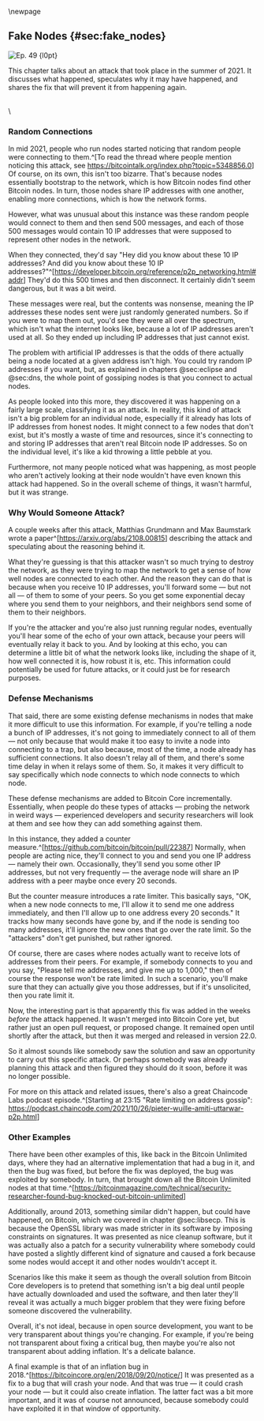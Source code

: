 \newpage
## Fake Nodes {#sec:fake_nodes}


![Ep. 49 {l0pt}](qr/ep/49.png)

This chapter talks about an attack that took place in the summer of 2021. It discusses what happened, speculates why it may have happened, and shares the fix that will prevent it from happening again.

<!-- Blank lines to move the next section header below the QR code -->
\
\

### Random Connections

In mid 2021, people who run nodes started noticing that random people were connecting to them.^[To read the thread where people mention noticing this attack, see <https://bitcointalk.org/index.php?topic=5348856.0>] Of course, on its own, this isn't too bizarre. That's because nodes essentially bootstrap to the network, which is how Bitcoin nodes find other Bitcoin nodes. In turn, those nodes share IP addresses with one another, enabling more connections, which is how the network forms.

However, what was unusual about this instance was these random people would connect to them and then send 500 messages, and each of those 500 messages would contain 10 IP addresses that were supposed to represent other nodes in the network.

When they connected, they'd say "Hey did you know about these 10 IP addresses? And did you know about these 10 IP addresses?"^[<https://developer.bitcoin.org/reference/p2p_networking.html#addr>] They'd do this 500 times and then disconnect. It certainly didn't seem dangerous, but it was a bit weird.

These messages were real, but the contents was nonsense, meaning the IP addresses these nodes sent were just randomly generated numbers. So if you were to map them out, you'd see they were all over the spectrum, which isn't what the internet looks like, because a lot of IP addresses aren't used at all. So they ended up including IP addresses that just cannot exist.

The problem with artificial IP addresses is that the odds of there actually being a node located at a given address isn't high. You could try random IP addresses if you want, but, as explained in chapters @sec:eclipse and @sec:dns, the whole point of gossiping nodes is that you connect to actual nodes.

As people looked into this more, they discovered it was happening on a fairly large scale, classifying it as an attack. In reality, this kind of attack isn't a big problem for an individual node, especially if it already has lots of IP addresses from honest nodes. It might connect to a few nodes that don't exist, but it's mostly a waste of time and resources, since it's connecting to and storing IP addresses that aren't real Bitcoin node IP addresses. So on the individual level, it's like a kid throwing a little pebble at you.

Furthermore, not many people noticed what was happening, as most people who aren't actively looking at their node wouldn't have even known this attack had happened. So in the overall scheme of things, it wasn't harmful, but it was strange.

### Why Would Someone Attack?

A couple weeks after this attack, Matthias Grundmann and Max Baumstark wrote a paper^[<https://arxiv.org/abs/2108.00815>] describing the attack and speculating about the reasoning behind it.

What they're guessing is that this attacker wasn't so much trying to destroy the network, as they were trying to map the network to get a sense of how well nodes are connected to each other. And the reason they can do that is because when you receive 10 IP addresses, you'll forward some — but not all — of them to some of your peers. So you get some exponential decay where you send them to your neighbors, and their neighbors send some of them to their neighbors.

If you're the attacker and you're also just running regular nodes, eventually you'll hear some of the echo of your own attack, because your peers will eventually relay it back to you. And by looking at this echo, you can determine a little bit of what the network looks like, including the shape of it, how well connected it is, how robust it is, etc. This information could potentially be used for future attacks, or it could just be for research purposes.

### Defense Mechanisms

That said, there are some existing defense mechanisms in nodes that make it more difficult to use this information. For example, if you're telling a node a bunch of IP addresses, it's not going to immediately connect to all of them — not only because that would make it too easy to invite a node into connecting to a trap, but also because, most of the time, a node already has sufficient connections. It also doesn't relay all of them, and there's some time delay in when it relays some of them. So, it makes it very difficult to say specifically which node connects to which node connects to which node.

These defense mechanisms are added to Bitcoin Core incrementally. Essentially, when people do these types of attacks — probing the network in weird ways — experienced developers and security researchers will look at them and see how they can add something against them.

In this instance, they added a counter measure.^[<https://github.com/bitcoin/bitcoin/pull/22387>] Normally, when people are acting nice, they'll connect to you and send you one IP address — namely their own. Occasionally, they'll send you some other IP addresses, but not very frequently — the average node will share an IP address with a peer maybe once every 20 seconds.

But the counter measure introduces a rate limiter. This basically says, "OK, when a new node connects to me, I'll allow it to send me one address immediately, and then I'll allow up to one address every 20 seconds." It tracks how many seconds have gone by, and if the node is sending too many addresses, it'll ignore the new ones that go over the rate limit. So the "attackers" don't get punished, but rather ignored.

Of course, there are cases where nodes actually want to receive lots of addresses from their peers. For example, if somebody connects to you and you say, "Please tell me addresses, and give me up to 1,000," then of course the response won't be rate limited. In such a scenario, you'll make sure that they can actually give you those addresses, but if it's unsolicited, then you rate limit it.

Now, the interesting part is that apparently this fix was added in the weeks _before_ the attack happened. It wasn't merged into Bitcoin Core yet, but rather just an open pull request, or proposed change. It remained open until shortly after the attack, but then it was merged and released in version 22.0.

So it almost sounds like somebody saw the solution and saw an opportunity to carry out this specific attack. Or perhaps somebody was already planning this attack and then figured they should do it soon, before it was no longer possible.

For more on this attack and related issues, there's also a great Chaincode Labs podcast episode.^[Starting at 23:15 "Rate limiting on address gossip": <https://podcast.chaincode.com/2021/10/26/pieter-wuille-amiti-uttarwar-p2p.html>]

### Other Examples

There have been other examples of this, like back in the Bitcoin Unlimited days, where they had an alternative implementation that had a bug in it, and then the bug was fixed, but before the fix was deployed, the bug was exploited by somebody. In turn, that brought down all the Bitcoin Unlimited nodes at that time.^[<https://bitcoinmagazine.com/technical/security-researcher-found-bug-knocked-out-bitcoin-unlimited>]

Additionally, around 2013, something similar didn't happen, but could have happened, on Bitcoin, which we covered in chapter @sec:libsecp. This is because the OpenSSL library was made stricter in its software by imposing constraints on signatures. It was presented as nice cleanup software, but it was actually also a patch for a security vulnerability where somebody could have posted a slightly different kind of signature and caused a fork because some nodes would accept it and other nodes wouldn't accept it.

Scenarios like this make it seem as though the overall solution from Bitcoin Core developers is to pretend that something isn't a big deal until people have actually downloaded and used the software, and then later they'll reveal it was actually a much bigger problem that they were fixing before someone discovered the vulnerability.

Overall, it's not ideal, because in open source development, you want to be very transparent about things you're changing. For example, if you're being not transparent about fixing a critical bug, then maybe you're also not transparent about adding inflation. It's a delicate balance.

A final example is that of an inflation bug in 2018.^[<https://bitcoincore.org/en/2018/09/20/notice/>] It was presented as a fix to a bug that will crash your node. And that was true — it could crash your node — but it could also create inflation. The latter fact was a bit more important, and it was of course not announced, because somebody could have exploited it in that window of opportunity.
